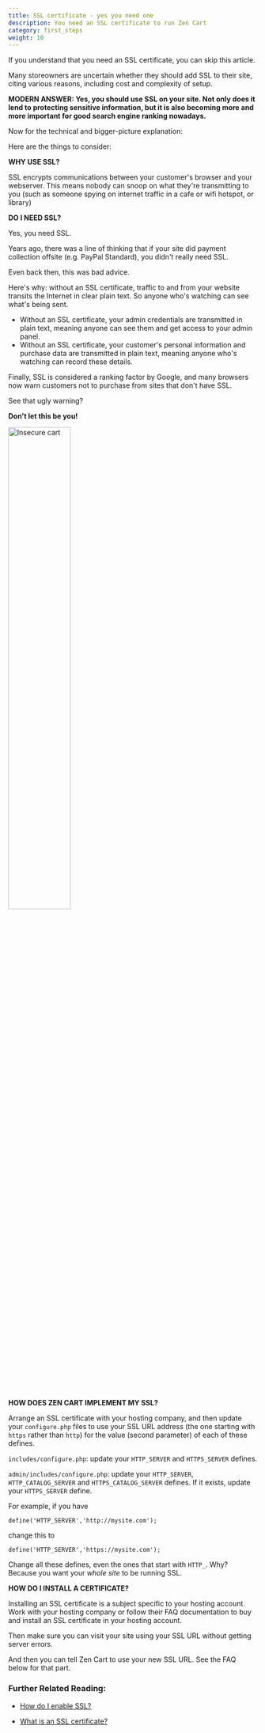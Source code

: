 ```yaml
---
title: SSL certificate - yes you need one 
description: You need an SSL certificate to run Zen Cart
category: first_steps 
weight: 10
---
```


If you understand that you need an SSL certificate, you can skip this article.

Many storeowners are uncertain whether they should add SSL to their site, citing various reasons, including cost and complexity of setup.  

**MODERN ANSWER: Yes, you should use SSL on your site. Not only does it lend to protecting sensitive information, but it is also becoming more and more important for good search engine ranking nowadays.**  

Now for the technical and bigger-picture explanation:  

Here are the things to consider:  

**WHY USE SSL?**  

SSL encrypts communications between your customer's browser and your webserver. This means nobody can snoop on what they're transmitting to you (such as someone spying on internet traffic in a cafe or wifi hotspot, or library)  

**DO I NEED SSL?**  

Yes, you need SSL. 

Years ago, there was a line of thinking that if your site did payment collection offsite (e.g. PayPal Standard), you didn't really need SSL.  

Even back then, this was bad advice.  

Here's why: without an SSL certificate, traffic to and from your website transits the Internet in clear plain text.  So anyone who's watching can see what's being sent. 

- Without an SSL certificate, your admin credentials are transmitted in plain text, meaning anyone can see them and get access to your admin panel. 
- Without an SSL certificate, your customer's personal information and purchase data are transmitted in plain text, meaning anyone who's watching can record these details. 

Finally, SSL is considered a ranking factor by Google, and many browsers
now warn customers not to purchase from sites that don't have SSL. 

See that ugly warning? 

**Don't let this be you!**

<img src="/images/insecure_cart.png" alt="Insecure cart" width="50%" />

**HOW DOES ZEN CART IMPLEMENT MY SSL?**  

Arrange an SSL certificate with your hosting company, and then update your `configure.php` files to use your SSL URL address (the one starting with `https` rather than `http`) for the value (second parameter) of each of these defines. 

`includes/configure.php`: update your `HTTP_SERVER` and `HTTPS_SERVER` defines. 

`admin/includes/configure.php`:  update your `HTTP_SERVER`, `HTTP_CATALOG_SERVER` and `HTTPS_CATALOG_SERVER` defines.  If it exists, update your `HTTPS_SERVER` define.

For example, if you have 

```
define('HTTP_SERVER','http://mysite.com'); 
```

change this to 

```
define('HTTP_SERVER','https://mysite.com'); 
```

Change all these defines, even the ones that start with `HTTP_`.  Why?  Because you want your *whole site* to be running SSL.  

**HOW DO I INSTALL A CERTIFICATE?**

Installing an SSL certificate is a subject specific to your hosting account. Work with your hosting company or follow their FAQ documentation to buy and install an SSL certificate in your hosting account.  

Then make sure you can visit your site using your SSL URL without getting server errors.  

And then you can tell Zen Cart to use your new SSL URL. See the FAQ below for that part.  

### Further Related Reading:  

- [How do I enable SSL?](/user/installing/enable_ssl/)

- [What is an SSL certificate?](/user/security/ssl_cert/) 
